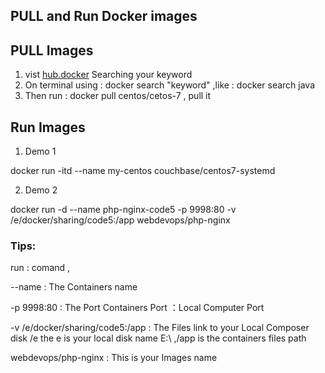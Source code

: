 ## PULL and Run Docker images



## PULL Images
1. vist [hub.docker](https://hub.docker.com/) Searching your keyword 
2. On terminal using : docker search "keyword" ,like : docker search java
3. Then run : docker pull centos/cetos-7 , pull it

## Run Images
1. Demo 1

docker run -itd --name my-centos couchbase/centos7-systemd


2. Demo 2

docker run -d --name php-nginx-code5 -p 9998:80 -v /e/docker/sharing/code5:/app  webdevops/php-nginx


### Tips: 

run :  comand ,

--name :  The Containers name

-p 9998:80 : The Port  Containers Port ：Local Computer Port

-v /e/docker/sharing/code5:/app : The Files link to your Local Composer disk /e the e is your local disk name E:\  ,/app is the containers files path

webdevops/php-nginx  : This is your Images name





